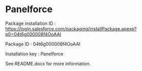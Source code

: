 # Panelforce

Package installation ID : https://login.salesforce.com/packaging/installPackage.apexp?p0=04t6g000008f4OoAAI

Package ID : 04t6g000008f4OoAAI

Installation key : Panelforce

See README.docx for more information.

